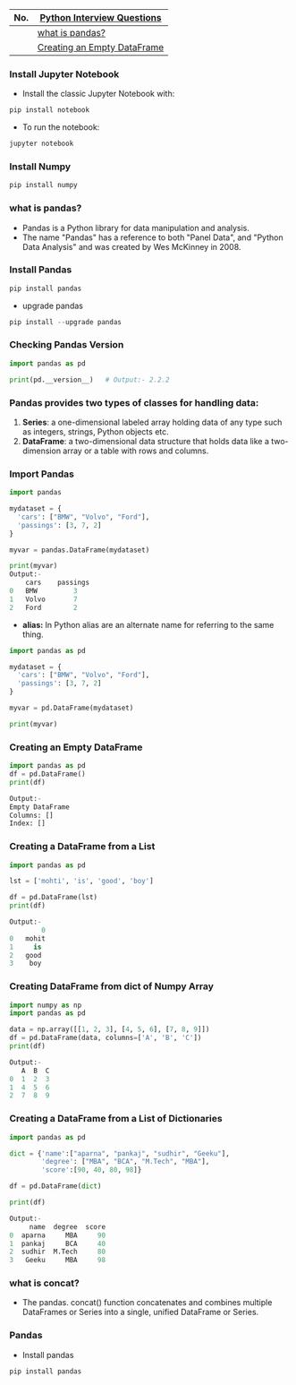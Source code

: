 |  No.  | [Python Interview Questions](./0.0_python_questions.md)     |
| :---: | ----------------------------------------------------------- |
|       | [what is pandas?](#what-is-pandas)                          |
|       | [Creating an Empty DataFrame](#creating-an-empty-dataframe) |


### Install Jupyter Notebook
* Install the classic Jupyter Notebook with:
```python
pip install notebook
```
* To run the notebook:
```python
jupyter notebook
```

### Install Numpy
```python
pip install numpy
```


### what is pandas?
* Pandas is a Python library for data manipulation and analysis.
* The name "Pandas" has a reference to both "Panel Data", and "Python Data Analysis" and was created by Wes McKinney in 2008.

### Install Pandas
```python
pip install pandas
```
* upgrade pandas
```python
pip install --upgrade pandas
```

### Checking Pandas Version
```python
import pandas as pd

print(pd.__version__)   # Output:- 2.2.2
```

### Pandas provides two types of classes for handling data:
1. **Series**: a one-dimensional labeled array holding data of any type such as integers, strings, Python objects etc.
2. **DataFrame**: a two-dimensional data structure that holds data like a two-dimension array or a table with rows and columns.

### Import Pandas
```python
import pandas

mydataset = {
  'cars': ["BMW", "Volvo", "Ford"],
  'passings': [3, 7, 2]
}

myvar = pandas.DataFrame(mydataset)

print(myvar)
Output:- 
    cars    passings
0   BMW         3
1   Volvo       7
2   Ford        2
```
* **alias:** In Python alias are an alternate name for referring to the same thing.
```python
import pandas as pd

mydataset = {
  'cars': ["BMW", "Volvo", "Ford"],
  'passings': [3, 7, 2]
}

myvar = pd.DataFrame(mydataset)

print(myvar)
```


### Creating an Empty DataFrame
```python
import pandas as pd
df = pd.DataFrame()
print(df)

Output:-
Empty DataFrame
Columns: []
Index: []
```

### Creating a DataFrame from a List
```python
import pandas as pd

lst = ['mohti', 'is', 'good', 'boy']

df = pd.DataFrame(lst)
print(df)

Output:-
        0
0   mohit
1     is
2   good
3    boy
```

### Creating DataFrame from dict of Numpy Array
```python
import numpy as np
import pandas as pd

data = np.array([[1, 2, 3], [4, 5, 6], [7, 8, 9]])
df = pd.DataFrame(data, columns=['A', 'B', 'C'])
print(df)

Output:-
   A  B  C
0  1  2  3
1  4  5  6
2  7  8  9
```

### Creating a DataFrame from a List of Dictionaries
```python
import pandas as pd

dict = {'name':["aparna", "pankaj", "sudhir", "Geeku"],
        'degree': ["MBA", "BCA", "M.Tech", "MBA"],
        'score':[90, 40, 80, 98]}

df = pd.DataFrame(dict)

print(df)

Output:-
     name  degree  score
0  aparna     MBA     90
1  pankaj     BCA     40
2  sudhir  M.Tech     80
3   Geeku     MBA     98
```



### what is concat?
* The pandas. concat() function concatenates and combines multiple DataFrames or Series into a single, unified DataFrame or Series.

### Pandas

* Install pandas
```python
pip install pandas
```
